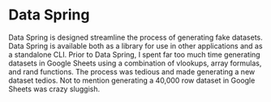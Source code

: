 # Data Spring

Data Spring is designed streamline the process of generating fake datasets. Data Spring is available both as a library for use in other applications and as a standalone CLI. Prior to Data Spring, I spent far too much time generating datasets in Google Sheets using a combination of vlookups, array formulas, and rand functions. The process was tedious and made generating a new dataset tedios. Not to mention generating a 40,000 row dataset in Google Sheets was crazy sluggish.
